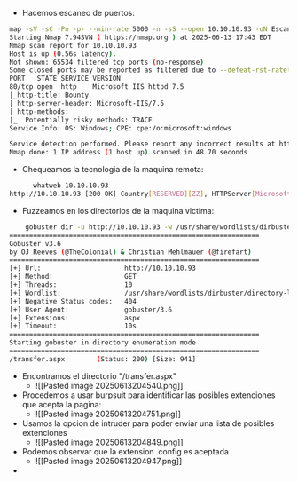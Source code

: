 - Hacemos escaneo de puertos:
```bash
map -sV -sC -Pn -p- --min-rate 5000 -n -sS --open 10.10.10.93 -oN Escaneo
Starting Nmap 7.94SVN ( https://nmap.org ) at 2025-06-13 17:43 EDT
Nmap scan report for 10.10.10.93
Host is up (0.56s latency).
Not shown: 65534 filtered tcp ports (no-response)
Some closed ports may be reported as filtered due to --defeat-rst-ratelimit
PORT   STATE SERVICE VERSION
80/tcp open  http    Microsoft IIS httpd 7.5
|_http-title: Bounty
|_http-server-header: Microsoft-IIS/7.5
| http-methods: 
|_  Potentially risky methods: TRACE
Service Info: OS: Windows; CPE: cpe:/o:microsoft:windows

Service detection performed. Please report any incorrect results at https://nmap.org/submit/ .
Nmap done: 1 IP address (1 host up) scanned in 48.70 seconds
```
- Chequeamos la tecnologia de la maquina remota:
```bash
	- whatweb 10.10.10.93
http://10.10.10.93 [200 OK] Country[RESERVED][ZZ], HTTPServer[Microsoft-IIS/7.5], IP[10.10.10.93], Microsoft-IIS[7.5], Title[Bounty], X-Powered-By[ASP.NET]
```
- Fuzzeamos en los directorios de la maquina victima:
```bash
	gobuster dir -u http://10.10.10.93 -w /usr/share/wordlists/dirbuster/directory-list-2.3-small.txt -x aspx -o gobuste.log
===============================================================
Gobuster v3.6
by OJ Reeves (@TheColonial) & Christian Mehlmauer (@firefart)
===============================================================
[+] Url:                     http://10.10.10.93
[+] Method:                  GET
[+] Threads:                 10
[+] Wordlist:                /usr/share/wordlists/dirbuster/directory-list-2.3-small.txt
[+] Negative Status codes:   404
[+] User Agent:              gobuster/3.6
[+] Extensions:              aspx
[+] Timeout:                 10s
===============================================================
Starting gobuster in directory enumeration mode
===============================================================
/transfer.aspx        (Status: 200) [Size: 941]
```
- Encontramos el directorio "/transfer.aspx"
	- ![[Pasted image 20250613204540.png]]
- Procedemos a usar burpsuit para identificar las posibles extenciones que acepta la pagina:
	- ![[Pasted image 20250613204751.png]]
- Usamos la opcion de intruder para poder enviar una lista de posibles extenciones 
	- ![[Pasted image 20250613204849.png]]
- Podemos observar que la extension .config es aceptada
	- ![[Pasted image 20250613204947.png]]
- 